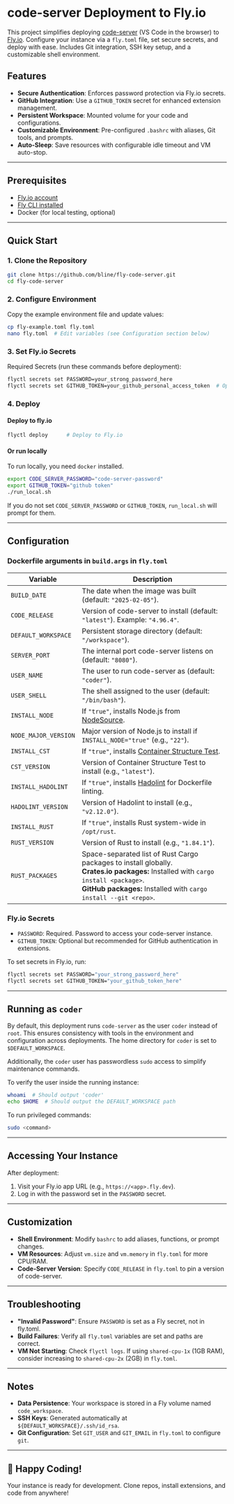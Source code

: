 # code-server Deployment to Fly.io

This project simplifies deploying [code-server](https://github.com/coder/code-server) (VS Code in the browser) to [Fly.io](https://fly.io). Configure your instance via a `fly.toml` file, set secure secrets, and deploy with ease. Includes Git integration, SSH key setup, and a customizable shell environment.

## Features

- **Secure Authentication**: Enforces password protection via Fly.io secrets.
- **GitHub Integration**: Use a `GITHUB_TOKEN` secret for enhanced extension management.
- **Persistent Workspace**: Mounted volume for your code and configurations.
- **Customizable Environment**: Pre-configured `.bashrc` with aliases, Git tools, and prompts.
- **Auto-Sleep**: Save resources with configurable idle timeout and VM auto-stop.

---

## Prerequisites

- [Fly.io account](https://fly.io/docs/getting-started/signing-up/)
- [Fly CLI installed](https://fly.io/docs/hands-on/install-flyctl/)
- Docker (for local testing, optional)

---

## Quick Start

### 1. Clone the Repository

```bash
git clone https://github.com/bline/fly-code-server.git
cd fly-code-server
```

### 2. Configure Environment

Copy the example environment file and update values:

```bash
cp fly-example.toml fly.toml
nano fly.toml  # Edit variables (see Configuration section below)
```

### 3. Set Fly.io Secrets

Required Secrets (run these commands before deployment):

```bash
flyctl secrets set PASSWORD=your_strong_password_here
flyctl secrets set GITHUB_TOKEN=your_github_personal_access_token  # Optional but recommended
```

### 4. Deploy

#### Deploy to fly.io

```bash
flyctl deploy      # Deploy to Fly.io
```

#### Or run locally

To run locally, you need `docker` installed.

```bash
export CODE_SERVER_PASSWORD="code-server-password"
export GITHUB_TOKEN="github token"
./run_local.sh
```

If you do not set `CODE_SERVER_PASSWORD` or `GITHUB_TOKEN`, `run_local.sh` will prompt for them.

---

## Configuration

### Dockerfile arguments in `build.args` in `fly.toml`

| Variable             | Description                                                                                                         |
| ---------------------| ------------------------------------------------------------------------------------------------------------------- |
| `BUILD_DATE`         | The date when the image was built (default: `"2025-02-05"`).                                                        |
| `CODE_RELEASE`       | Version of code-server to install (default: `"latest"`). Example: `"4.96.4"`.                                       |
| `DEFAULT_WORKSPACE`  | Persistent storage directory (default: `"/workspace"`).                                                             |
| `SERVER_PORT`        | The internal port code-server listens on (default: `"8080"`).                                                       |
| `USER_NAME`          | The user to run code-server as (default: `"coder"`).                                                                |
| `USER_SHELL`         | The shell assigned to the user (default: `"/bin/bash"`).                                                            |
| `INSTALL_NODE`       | If `"true"`, installs Node.js from [NodeSource](https://github.com/nodesource/distributions).                       |
| `NODE_MAJOR_VERSION` | Major version of Node.js to install if `INSTALL_NODE="true"` (e.g., `"22"`).                                        |
| `INSTALL_CST`        | If `"true"`, installs [Container Structure Test](https://github.com/GoogleContainerTools/container-structure-test). |
| `CST_VERSION`        | Version of Container Structure Test to install (e.g., `"latest"`).                                                  |
| `INSTALL_HADOLINT`   | If `"true"`, installs [Hadolint](https://github.com/hadolint/hadolint) for Dockerfile linting.                      |
| `HADOLINT_VERSION`   | Version of Hadolint to install (e.g., `"v2.12.0"`).                                                                 |
| `INSTALL_RUST`       | If `"true"`, installs Rust system-wide in `/opt/rust`.                                                              |
| `RUST_VERSION`       | Version of Rust to install (e.g., `"1.84.1"`).                                                                      |
| `RUST_PACKAGES`      | Space-separated list of Rust Cargo packages to install globally.<br> **Crates.io packages:** Installed with `cargo install <package>`.<br> **GitHub packages:** Installed with `cargo install --git <repo>`. |


### Fly.io Secrets

- `PASSWORD`: Required. Password to access your code-server instance.
- `GITHUB_TOKEN`: Optional but recommended for GitHub authentication in extensions.

To set secrets in Fly.io, run:

```bash
flyctl secrets set PASSWORD="your_strong_password_here"
flyctl secrets set GITHUB_TOKEN="your_github_token_here"
```

---

## Running as `coder`

By default, this deployment runs `code-server` as the user `coder` instead of `root`. This ensures consistency with tools in the environment and configuration across deployments. The home directory for `coder` is set to `$DEFAULT_WORKSPACE`.

Additionally, the `coder` user has passwordless `sudo` access to simplify maintenance commands.

To verify the user inside the running instance:

```bash
whoami  # Should output 'coder'
echo $HOME  # Should output the DEFAULT_WORKSPACE path
```

To run privileged commands:

```bash
sudo <command>
```

---

## Accessing Your Instance

After deployment:

1. Visit your Fly.io app URL (e.g., `https://<app>.fly.dev`).
2. Log in with the password set in the `PASSWORD` secret.

---

## Customization

- **Shell Environment**: Modify `bashrc` to add aliases, functions, or prompt changes.
- **VM Resources**: Adjust `vm.size` and `vm.memory` in `fly.toml` for more CPU/RAM.
- **Code-Server Version**: Specify `CODE_RELEASE` in `fly.toml` to pin a version of code-server.

---

## Troubleshooting

- **"Invalid Password"**: Ensure `PASSWORD` is set as a Fly secret, not in fly.toml.
- **Build Failures**: Verify all `fly.toml` variables are set and paths are correct.
- **VM Not Starting**: Check `flyctl logs`. If using `shared-cpu-1x` (1GB RAM), consider increasing to `shared-cpu-2x` (2GB) in `fly.toml`.

---

## Notes

- **Data Persistence**: Your workspace is stored in a Fly volume named `code_workspace`.
- **SSH Keys**: Generated automatically at `${DEFAULT_WORKSPACE}/.ssh/id_rsa`.
- **Git Configuration**: Set `GIT_USER` and `GIT_EMAIL` in `fly.toml` to configure `git`.

---

## 🚀 Happy Coding!

Your instance is ready for development. Clone repos, install extensions, and code from anywhere!
